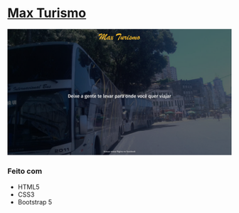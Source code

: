# [Max Turismo](https://max.tur.br/)

![](assets/images/banner-github-readme.png)

### Feito com

- HTML5
- CSS3
- Bootstrap 5
